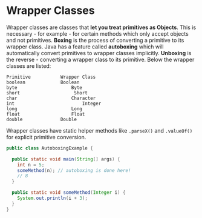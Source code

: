 # Wrapper Classes
Wrapper classes are classes that **let you treat primitives as Objects**. This is necessary - for example - for certain methods which only accept objects and not primitives. **Boxing** is the process of converting a primitive to its wrapper class. Java has a feature called **autoboxing** which will automatically convert primitives to wrapper classes implicitly. **Unboxing** is the reverse - converting a wrapper class to its primitive. Below the wrapper classes are listed:

```
Primitive         	Wrapper Class
boolean          	Boolean
byte                   	Byte
short	                 Short
char                	Character
int                     	Integer
long                 	Long
float                	Float
double             	Double
```

Wrapper classes have static helper methods like `.parseX()` and `.valueOf()` for explicit primitive conversion.

```java
public class AutoboxingExample {

  public static void main(String[] args) {
    int n = 5;
    someMethod(n); // autoboxing is done here!
	// 8
  }

  public static void someMethod(Integer i) {
    System.out.println(i + 3);
  }
}
```